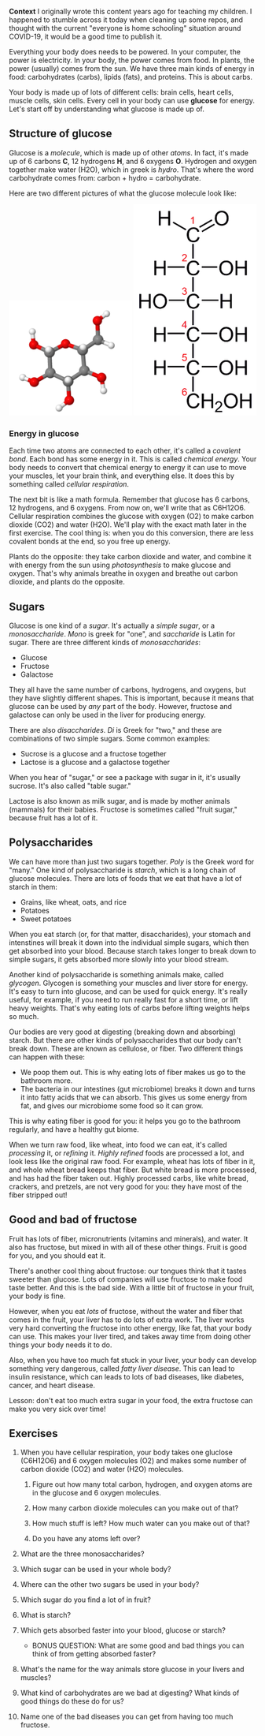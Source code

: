 __Context__ I originally wrote this content years ago for teaching my children. I happened to stumble across it today when cleaning up some repos, and thought with the current "everyone is home schooling" situation around COVID-19, it would be a good time to publish it.

Everything your body does needs to be powered. In your computer, the
power is electricity. In your body, the power comes from food. In
plants, the power (usually) comes from the sun. We have three main
kinds of energy in food: carbohydrates (carbs), lipids (fats), and
proteins. This is about carbs.

Your body is made up of lots of different cells: brain cells, heart
cells, muscle cells, skin cells. Every cell in your body can use
__glucose__ for energy. Let's start off by understanding what glucose
is made up of.

## Structure of glucose

Glucose is a _molecule_, which is made up of other _atoms_. In fact,
it's made up of 6 carbons **C**, 12 hydrogens **H**, and 6 oxygens
**O**. Hydrogen and oxygen together make water (H2O), which in greek
is _hydro_. That's where the word carbohydrate comes from: carbon +
hydro = carbohydrate.

Here are two different pictures of what the glucose molecule look
like:

<img src="/static/images/3dglucose.png" alt="3D glucose" style="width: 250px"> <img src="/static/images/2dglucose.png" alt="2D glucose" style="width: 250px">

### Energy in glucose

Each time two atoms are connected to each other, it's called a
_covalent bond_. Each bond has some energy in it. This is called
_chemical energy_. Your body needs to convert that chemical energy to
energy it can use to move your muscles, let your brain think, and
everything else. It does this by something called _cellular
respiration_.

The next bit is like a math formula. Remember that glucose has 6
carbons, 12 hydrogens, and 6 oxygens. From now on, we'll write that as
C6H12O6. Cellular respiration combines the glucose with oxygen (O2) to
make carbon dioxide (CO2) and water (H2O). We'll play with the exact
math later in the first exercise. The cool thing is: when you do this
conversion, there are less covalent bonds at the end, so you free up
energy.

Plants do the opposite: they take carbon dioxide and water, and
combine it with energy from the sun using _photosynthesis_ to make
glucose and oxygen. That's why animals breathe in oxygen and breathe
out carbon dioxide, and plants do the opposite.

## Sugars

Glucose is one kind of a _sugar_. It's actually a _simple sugar_, or a
_monosaccharide_. _Mono_ is greek for "one", and _saccharide_ is Latin
for sugar. There are three different kinds of _monosaccharides_:

* Glucose
* Fructose
* Galactose

They all have the same number of carbons, hydrogens, and oxygens, but
they have slightly different shapes. This is important, because it
means that glucose can be used by _any_ part of the body. However,
fructose and galactose can only be used in the liver for producing
energy.

There are also _disaccharides_. _Di_ is Greek for "two," and these are
combinations of two simple sugars. Some common examples:

* Sucrose is a glucose and a fructose together
* Lactose is a glucose and a galactose together

When you hear of "sugar," or see a package with sugar in it, it's
usually sucrose. It's also called "table sugar."

Lactose is also known as milk sugar, and is made by mother animals
(mammals) for their babies. Fructose is sometimes called "fruit
sugar," because fruit has a lot of it.

## Polysaccharides

We can have more than just two sugars together. _Poly_ is the Greek
word for "many." One kind of polysaccharide is _starch_, which is a
long chain of glucose molecules. There are lots of foods that we eat
that have a lot of starch in them:

* Grains, like wheat, oats, and rice
* Potatoes
* Sweet potatoes

When you eat starch (or, for that matter, disaccharides), your stomach
and intenstines will break it down into the individual simple sugars,
which then get absorbed into your blood. Because starch takes longer
to break down to simple sugars, it gets absorbed more slowly into your
blood stream.

Another kind of polysaccharide is something animals make, called
_glycogen_. Glycogen is something your muscles and liver store for
energy. It's easy to turn into glucose, and can be used for quick
energy. It's really useful, for example, if you need to run really
fast for a short time, or lift heavy weights. That's why eating lots
of carbs before lifting weights helps so much.

Our bodies are very good at digesting (breaking down and absorbing)
starch. But there are other kinds of polysaccharides that our body
can't break down. These are known as cellulose, or fiber. Two
different things can happen with these:

* We poop them out. This is why eating lots of fiber makes us go to
  the bathroom more.
* The bacteria in our intestines (gut microbiome) breaks it down and
  turns it into fatty acids that we can absorb. This gives us some
  energy from fat, and gives our microbiome some food so it can grow.

This is why eating fiber is good for you: it helps you go to the
bathroom regularly, and have a healthy gut biome.

When we turn raw food, like wheat, into food we can eat, it's called
_processing_ it, or _refining_ it. _Highly refined_ foods are
processed a lot, and look less like the original raw food. For
example, wheat has lots of fiber in it, and whole wheat bread keeps
that fiber. But white bread is more processed, and has had the fiber
taken out. Highly processed carbs, like white bread, crackers, and
pretzels, are not very good for you: they have most of the fiber
stripped out!

## Good and bad of fructose

Fruit has lots of fiber, micronutrients (vitamins and minerals), and
water. It also has fructose, but mixed in with all of these other
things. Fruit is good for you, and you should eat it.

There's another cool thing about fructose: our tongues think that it
tastes sweeter than glucose. Lots of companies will use fructose to
make food taste better. And this is the bad side. With a little bit of
fructose in your fruit, your body is fine.

However, when you eat _lots_ of fructose, without the water and fiber
that comes in the fruit, your liver has to do lots of extra work. The
liver works very hard converting the fructose into other energy, like
fat, that your body can use. This makes your liver tired, and takes
away time from doing other things your body needs it to do.

Also, when you have too much fat stuck in your liver, your body can
develop something very dangerous, called _fatty liver disease_. This
can lead to insulin resistance, which can leads to lots of bad
diseases, like diabetes, cancer, and heart disease.

Lesson: don't eat too much extra sugar in your food, the extra
fructose can make you very sick over time!

## Exercises

1. When you have cellular respiration, your body takes one gluclose
   (C6H12O6) and 6 oxygen molecules (O2) and makes some number of
   carbon dioxide (CO2) and water (H2O) molecules.

    1. Figure out how many total carbon, hydrogen, and oxygen atoms
       are in the glucose and 6 oxygen molecules.

    2. How many carbon dioxide molecules can you make out of that?

    3. How much stuff is left? How much water can you make out of that?

    4. Do you have any atoms left over?

2. What are the three monosaccharides?

3. Which sugar can be used in your whole body?

4. Where can the other two sugars be used in your body?

5. Which sugar do you find a lot of in fruit?

6. What is starch?

7. Which gets absorbed faster into your blood, glucose or starch?
   * BONUS QUESTION: What are some good and bad things you can think
     of from getting absorbed faster?

8. What's the name for the way animals store glucose in your livers
   and muscles?

9. What kind of carbohydrates are we bad at digesting? What kinds of
   good things do these do for us?

10. Name one of the bad diseases you can get from having too much
    fructose.
